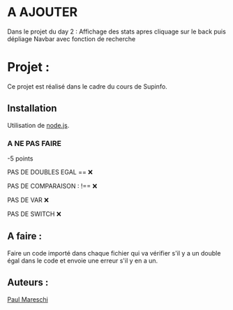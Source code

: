 # A AJOUTER

Dans le projet du day 2 :
Affichage des stats apres cliquage sur le back puis dépliage
Navbar avec fonction de recherche

# Projet :

Ce projet est réalisé dans le cadre du cours de Supinfo.

## Installation

Utilisation de [node.js](https://nodejs.org/).

### A NE PAS FAIRE

-5 points

PAS DE DOUBLES EGAL == ❌

PAS DE COMPARAISON : !== ❌

PAS DE VAR ❌

PAS DE SWITCH ❌

## A faire :

Faire un code importé dans chaque fichier qui va vérifier s'il y a un double égal dans le code et envoie une erreur s'il y en a un.

## Auteurs :

[Paul Mareschi](https://github.com/Paul-Mrsch)
